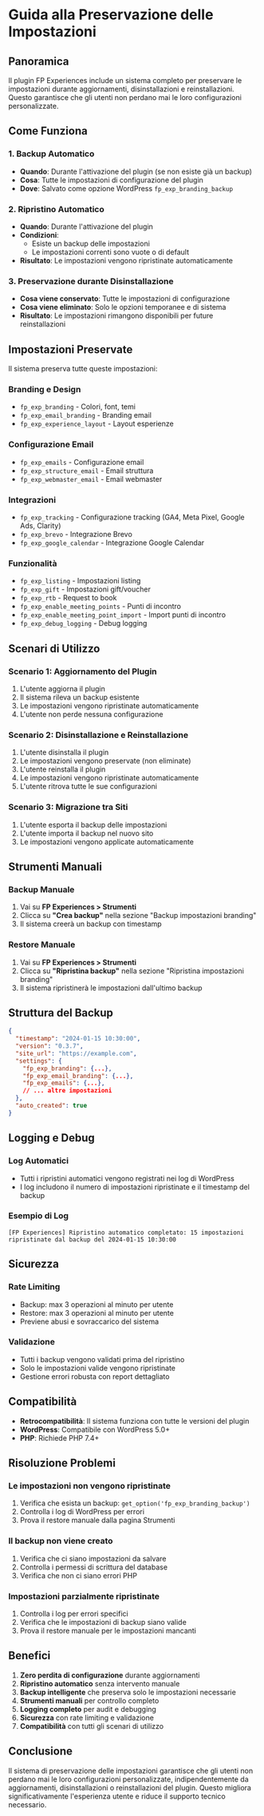 # Guida alla Preservazione delle Impostazioni

## Panoramica

Il plugin FP Experiences include un sistema completo per preservare le impostazioni durante aggiornamenti, disinstallazioni e reinstallazioni. Questo garantisce che gli utenti non perdano mai le loro configurazioni personalizzate.

## Come Funziona

### 1. Backup Automatico
- **Quando**: Durante l'attivazione del plugin (se non esiste già un backup)
- **Cosa**: Tutte le impostazioni di configurazione del plugin
- **Dove**: Salvato come opzione WordPress `fp_exp_branding_backup`

### 2. Ripristino Automatico
- **Quando**: Durante l'attivazione del plugin
- **Condizioni**: 
  - Esiste un backup delle impostazioni
  - Le impostazioni correnti sono vuote o di default
- **Risultato**: Le impostazioni vengono ripristinate automaticamente

### 3. Preservazione durante Disinstallazione
- **Cosa viene conservato**: Tutte le impostazioni di configurazione
- **Cosa viene eliminato**: Solo le opzioni temporanee e di sistema
- **Risultato**: Le impostazioni rimangono disponibili per future reinstallazioni

## Impostazioni Preservate

Il sistema preserva tutte queste impostazioni:

### Branding e Design
- `fp_exp_branding` - Colori, font, temi
- `fp_exp_email_branding` - Branding email
- `fp_exp_experience_layout` - Layout esperienze

### Configurazione Email
- `fp_exp_emails` - Configurazione email
- `fp_exp_structure_email` - Email struttura
- `fp_exp_webmaster_email` - Email webmaster

### Integrazioni
- `fp_exp_tracking` - Configurazione tracking (GA4, Meta Pixel, Google Ads, Clarity)
- `fp_exp_brevo` - Integrazione Brevo
- `fp_exp_google_calendar` - Integrazione Google Calendar

### Funzionalità
- `fp_exp_listing` - Impostazioni listing
- `fp_exp_gift` - Impostazioni gift/voucher
- `fp_exp_rtb` - Request to book
- `fp_exp_enable_meeting_points` - Punti di incontro
- `fp_exp_enable_meeting_point_import` - Import punti di incontro
- `fp_exp_debug_logging` - Debug logging

## Scenari di Utilizzo

### Scenario 1: Aggiornamento del Plugin
1. L'utente aggiorna il plugin
2. Il sistema rileva un backup esistente
3. Le impostazioni vengono ripristinate automaticamente
4. L'utente non perde nessuna configurazione

### Scenario 2: Disinstallazione e Reinstallazione
1. L'utente disinstalla il plugin
2. Le impostazioni vengono preservate (non eliminate)
3. L'utente reinstalla il plugin
4. Le impostazioni vengono ripristinate automaticamente
5. L'utente ritrova tutte le sue configurazioni

### Scenario 3: Migrazione tra Siti
1. L'utente esporta il backup delle impostazioni
2. L'utente importa il backup nel nuovo sito
3. Le impostazioni vengono applicate automaticamente

## Strumenti Manuali

### Backup Manuale
1. Vai su **FP Experiences > Strumenti**
2. Clicca su **"Crea backup"** nella sezione "Backup impostazioni branding"
3. Il sistema creerà un backup con timestamp

### Restore Manuale
1. Vai su **FP Experiences > Strumenti**
2. Clicca su **"Ripristina backup"** nella sezione "Ripristina impostazioni branding"
3. Il sistema ripristinerà le impostazioni dall'ultimo backup

## Struttura del Backup

```json
{
  "timestamp": "2024-01-15 10:30:00",
  "version": "0.3.7",
  "site_url": "https://example.com",
  "settings": {
    "fp_exp_branding": {...},
    "fp_exp_email_branding": {...},
    "fp_exp_emails": {...},
    // ... altre impostazioni
  },
  "auto_created": true
}
```

## Logging e Debug

### Log Automatici
- Tutti i ripristini automatici vengono registrati nei log di WordPress
- I log includono il numero di impostazioni ripristinate e il timestamp del backup

### Esempio di Log
```
[FP Experiences] Ripristino automatico completato: 15 impostazioni ripristinate dal backup del 2024-01-15 10:30:00
```

## Sicurezza

### Rate Limiting
- Backup: max 3 operazioni al minuto per utente
- Restore: max 3 operazioni al minuto per utente
- Previene abusi e sovraccarico del sistema

### Validazione
- Tutti i backup vengono validati prima del ripristino
- Solo le impostazioni valide vengono ripristinate
- Gestione errori robusta con report dettagliato

## Compatibilità

- **Retrocompatibilità**: Il sistema funziona con tutte le versioni del plugin
- **WordPress**: Compatibile con WordPress 5.0+
- **PHP**: Richiede PHP 7.4+

## Risoluzione Problemi

### Le impostazioni non vengono ripristinate
1. Verifica che esista un backup: `get_option('fp_exp_branding_backup')`
2. Controlla i log di WordPress per errori
3. Prova il restore manuale dalla pagina Strumenti

### Il backup non viene creato
1. Verifica che ci siano impostazioni da salvare
2. Controlla i permessi di scrittura del database
3. Verifica che non ci siano errori PHP

### Impostazioni parzialmente ripristinate
1. Controlla i log per errori specifici
2. Verifica che le impostazioni di backup siano valide
3. Prova il restore manuale per le impostazioni mancanti

## Benefici

1. **Zero perdita di configurazione** durante aggiornamenti
2. **Ripristino automatico** senza intervento manuale
3. **Backup intelligente** che preserva solo le impostazioni necessarie
4. **Strumenti manuali** per controllo completo
5. **Logging completo** per audit e debugging
6. **Sicurezza** con rate limiting e validazione
7. **Compatibilità** con tutti gli scenari di utilizzo

## Conclusione

Il sistema di preservazione delle impostazioni garantisce che gli utenti non perdano mai le loro configurazioni personalizzate, indipendentemente da aggiornamenti, disinstallazioni o reinstallazioni del plugin. Questo migliora significativamente l'esperienza utente e riduce il supporto tecnico necessario.
